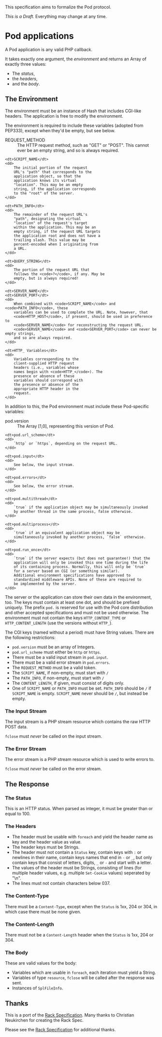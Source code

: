 This specification aims to formalize the Pod protocol.

_This is a Draft._ Everything may change at any time.

# Pod applications

A Pod application is any valid PHP callback.

It takes exactly one argument, the *environment*
and returns an Array of exactly three values:

 * The *status*,
 * the *headers*,
 * and the *body*.

## The Environment

The environment must be an instance of Hash that includes
CGI-like headers. The application is free to modify the
environment.

The environment is required to include these variables
(adopted from PEP333), except when they'd be empty, but see
below.

<dl>
    <dt>REQUEST_METHOD</dt>
    <dd>
        The HTTP request method, such as
        "GET" or "POST". This cannot ever
        be an empty string, and so is
        always required.
    </dd>

    <dt>SCRIPT_NAME</dt>
    <dd>
        The initial portion of the request
        URL's "path" that corresponds to the
        application object, so that the
        application knows its virtual
        "location". This may be an empty
        string, if the application corresponds
        to the "root" of the server.
    </dd>
    
    <dt>PATH_INFO</dt>
    <dd>
        The remainder of the request URL's
        "path", designating the virtual
        "location" of the request's target
        within the application. This may be an
        empty string, if the request URL targets
        the application root and does not have a
        trailing slash. This value may be
        percent-encoded when I originating from
        a URL.
    </dd>

    <dt>QUERY_STRING</dt>
    <dd>
        The portion of the request URL that
        follows the <code>?</code>, if any. May be
        empty, but is always required!
    </dd>

    <dt>SERVER_NAME</dt>
    <dt>SERVER_PORT</dt>
    <dd>
        When combined with <code>SCRIPT_NAME</code> and <code>PATH_INFO</code>, these 
        variables can be used to complete the URL. Note, however, that 
        <code>HTTP_HOST</code>, if present, should be used in preference to 
        <code>SERVER_NAME</code> for reconstructing the request URL.  
        <code>SERVER_NAME</code> and <code>SERVER_PORT</code> can never be empty strings, 
        and so are always required.
    </dd>

    <dt>HTTP_ Variables</dt>
    <dd>
        Variables corresponding to the 
        client-supplied HTTP request
        headers (i.e., variables whose
        names begin with <code>HTTP_</code>). The
        presence or absence of these
        variables should correspond with
        the presence or absence of the
        appropriate HTTP header in the
        request.
    </dd>
</dl>

In addition to this, the Pod environment must include these
Pod-specific variables:

<dl>
    <dt>pod.version</dt>
    <dd>
       The Array [1,0], representing this version of Pod. 
    </dd>
    
    <dt>pod.url_scheme</dt>
    <dd>
        `http` or `https`, depending on the request URL.
    </dd>

    <dt>pod.input</dt>
    <dd>
        See below, the input stream.
    </dd>

    <dt>pod.errors</dt>
    <dd>
        See below, the error stream.
    </dd>

    <dt>pod.multithread</dt>
    <dd>
        `true` if the application object may be simultaneously invoked 
        by another thread in the same process, false otherwise.
    </dd>

    <dt>pod.multiprocess</dt>
    <dd>
        `true` if an equivalent application object may be 
        simultaneously invoked by another process, `false` otherwise.
    </dd>

    <dt>pod.run_once</dt>
    <dd>
        `true` if the server expects (but does not guarantee!) that the 
        application will only be invoked this one time during the life 
        of its containing process. Normally, this will only be `true` 
        for a server based on CGI (or something similar).
        Additional environment specifications have approved to
        standardized middleware APIs. None of these are required to
        be implemented by the server.
    </dd>
</dl>

The server or the application can store their own data in the
environment, too. The keys must contain at least one dot,
and should be prefixed uniquely. The prefix `pod.`
is reserved for use with the Pod core distribution and other
accepted specifications and must not be used otherwise.
The environment must not contain the keys
`HTTP_CONTENT_TYPE` or `HTTP_CONTENT_LENGTH`
(use the versions without `HTTP_`).

The CGI keys (named without a period) must have String values.
There are the following restrictions:

 * `pod.version` must be an array of Integers.
 * `pod.url_scheme` must either be `http` or `https`.
 * There must be a valid input stream in `pod.input`.
 * There must be a valid error stream in `pod.errors`.
 * The `REQUEST_METHOD` must be a valid token.
 * The `SCRIPT_NAME`, if non-empty, must start with `/`
 * The `PATH_INFO`, if non-empty, must start with `/`
 * The `CONTENT_LENGTH`, if given, must consist of digits only.
 * One of `SCRIPT_NAME` or `PATH_INFO` must be
   set.  `PATH_INFO` should be `/` if
   `SCRIPT_NAME` is empty.
   `SCRIPT_NAME` never should be `/`, but instead be empty.

### The Input Stream

The input stream is a PHP stream resource which contains the raw HTTP
POST data.

`fclose` must _never_ be called on the input stream.

### The Error Stream

The error stream is a PHP stream resource which is used to write errors
to.

`fclose` must _never_ be called on the error stream.

## The Response

### The Status

This is an HTTP status. When parsed as integer, it must be
greater than or equal to 100.

### The Headers

 * The header must be usable with `foreach` and yield the header name
   as key and the header value as value.
 * The header keys must be Strings.
 * The header must not contain a `Status` key,
   contain keys with `:` or newlines in their name,
   contain keys names that end in `-` or `_`,
   but only contain keys that consist of
   letters, digits, `_` or `-` and start with a letter.
 * The values of the header must be Strings,
   consisting of lines (for multiple header values, e.g. multiple
   `Set-Cookie` values) seperated by "\n".
 * The lines must not contain characters below 037.

### The Content-Type

There must be a `Content-Type`, except when the
`Status` is 1xx, 204 or 304, in which case there must be none
given.

### The Content-Length

There must not be a `Content-Length` header when the
`Status` is 1xx, 204 or 304.

### The Body

These are valid values for the body:

 * Variables which are usable in `foreach`, each iteration must yield
   a String.
 * Variables of type `resource`, `fclose` will be called after the response was sent.
 * Instances of `SplFileInfo`.

## Thanks

This is a port of the [Rack Specification][rack_spec].
Many thanks to Christian Neukirchen for creating the Rack Spec.

Please see the [Rack Specification][rack_spec] for additional thanks.

[rack_spec]: http://rack.rubyforge.org/doc/SPEC.html
